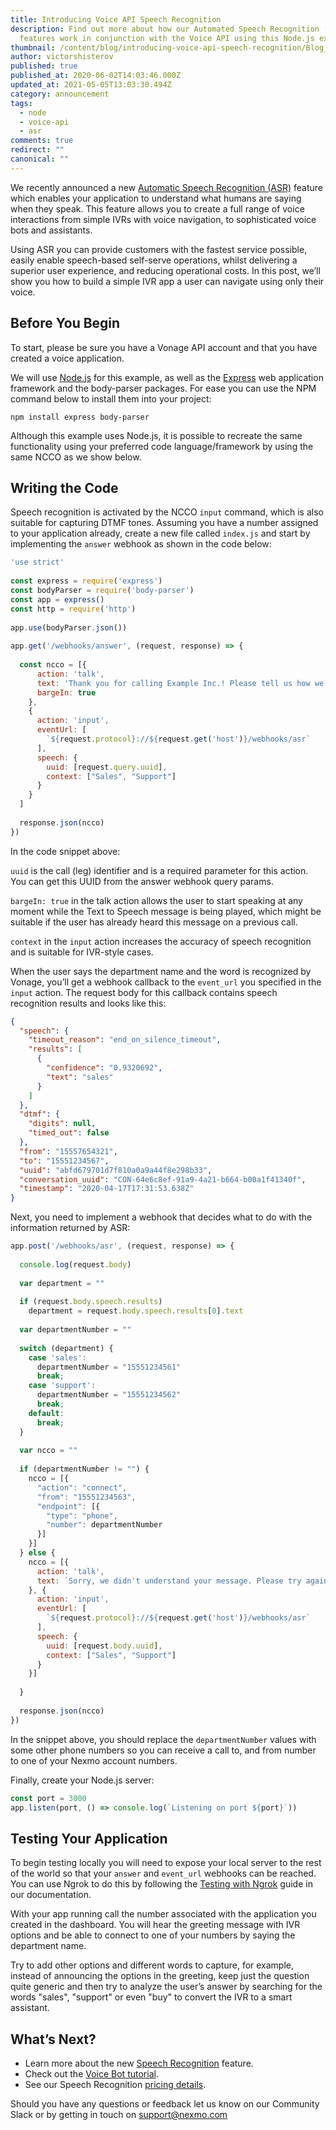 ```yaml
---
title: Introducing Voice API Speech Recognition
description: Find out more about how our Automated Speech Recognition (ASR)
  features work in conjunction with the Voice API using this Node.js example.
thumbnail: /content/blog/introducing-voice-api-speech-recognition/Blog_Speech-Recognition_1200x600.png
author: victorshisterov
published: true
published_at: 2020-06-02T14:03:46.000Z
updated_at: 2021-05-05T13:03:30.494Z
category: announcement
tags:
  - node
  - voice-api
  - asr
comments: true
redirect: ""
canonical: ""
---
```

We recently announced a new [Automatic Speech Recognition (ASR)](https://developer.nexmo.com/voice/voice-api/guides/asr) feature which enables your application to understand what humans are saying when they speak. This feature allows you to create a full range of voice interactions from simple IVRs with voice navigation, to sophisticated voice bots and assistants.

Using ASR you can provide customers with the fastest service possible, easily enable speech-based self-serve operations, whilst delivering a superior user experience, and reducing operational costs. In this post, we’ll show you how to build a simple IVR app a user can navigate using only their voice.

<sign-up number></sign-up>

## Before You Begin
To start, please be sure you have a Vonage API account and that you have created a voice application.

We will use [Node.js](https://nodejs.org/en/) for this example, as well as the [Express](https://expressjs.com/) web application framework and the body-parser packages. For ease you can use the NPM command below to install them into your project:

```shell
npm install express body-parser
```

Although this example uses Node.js, it is possible to recreate the same functionality using your preferred code language/framework by using the same NCCO as we show below.

## Writing the Code
Speech recognition is activated by the NCCO `input` command, which is also suitable for capturing DTMF tones. Assuming you have a number assigned to your application already, create a new file called `index.js` and start by implementing the `answer` webhook as shown in the code below:

```js
'use strict'
 
const express = require('express')
const bodyParser = require('body-parser')
const app = express()
const http = require('http')
 
app.use(bodyParser.json())
 
app.get('/webhooks/answer', (request, response) => {
 
  const ncco = [{
      action: 'talk',
      text: 'Thank you for calling Example Inc.! Please tell us how we can help you today. Say Sales to talk to the sales department, Support to get technical support.',
      bargeIn: true
    },
    {
      action: 'input',
      eventUrl: [
        `${request.protocol}://${request.get('host')}/webhooks/asr`
      ],
      speech: {
        uuid: [request.query.uuid],
        context: ["Sales", "Support"]
      }
    }
  ]
 
  response.json(ncco)
})
```
 
In the code snippet above:

`uuid` is the call (leg) identifier and is a required parameter for this action. You can get this UUID from the answer webhook query params.

`bargeIn: true` in the talk action allows the user to start speaking at any moment while the Text to Speech message is being played, which might be suitable if the user has already heard this message on a previous call.

`context` in the `input` action increases the accuracy of speech recognition and is suitable for IVR-style cases.

When the user says the department name and the word is recognized by Vonage, you’ll get a webhook callback to the `event_url` you specified in the `input` action. The request body for this callback contains speech recognition results and looks like this:

```json
{
  "speech": {
    "timeout_reason": "end_on_silence_timeout",
    "results": [
      {
        "confidence": "0.9320692",
        "text": "sales"
      }
    ]
  },
  "dtmf": {
    "digits": null,
    "timed_out": false
  },
  "from": "15557654321",
  "to": "15551234567",
  "uuid": "abfd679701d7f810a0a9a44f8e298b33",
  "conversation_uuid": "CON-64e6c8ef-91a9-4a21-b664-b00a1f41340f",
  "timestamp": "2020-04-17T17:31:53.638Z"
}
```
 
Next, you need to implement a webhook that decides what to do with the information returned by ASR:

```js
app.post('/webhooks/asr', (request, response) => {
 
  console.log(request.body)
 
  var department = ""
 
  if (request.body.speech.results)
    department = request.body.speech.results[0].text
 
  var departmentNumber = ""
 
  switch (department) {
    case 'sales':
      departmentNumber = "15551234561"
      break;
    case 'support':
      departmentNumber = "15551234562"
      break;
    default:
      break;
  }
 
  var ncco = ""
 
  if (departmentNumber != "") {
    ncco = [{
      "action": "connect",
      "from": "15551234563",
      "endpoint": [{
        "type": "phone",
        "number": departmentNumber
      }]
    }]
  } else {
    ncco = [{
      action: 'talk',
      text: `Sorry, we didn't understand your message. Please try again.`
    }, {
      action: 'input',
      eventUrl: [
        `${request.protocol}://${request.get('host')}/webhooks/asr`
      ],
      speech: {
        uuid: [request.body.uuid],
        context: ["Sales", "Support"]
      }
    }]
 
  }
 
  response.json(ncco)
})
```
 
In the snippet above, you should replace the `departmentNumber` values with some other phone numbers so you can receive a call to, and from number to one of your Nexmo account numbers.

Finally, create your Node.js server:

```js
const port = 3000
app.listen(port, () => console.log(`Listening on port ${port}`))
```
 
## Testing Your Application
To begin testing locally you will need to expose your local server to the rest of the world so that your `answer` and `event_url` webhooks can be reached. You can use Ngrok to do this by following the [Testing with Ngrok](https://developer.nexmo.com/tools/ngrok) guide in our documentation.

With your app running call the number associated with the application you created in the dashboard. You will hear the greeting message with IVR options and be able to connect to one of your numbers by saying the department name.

Try to add other options and different words to capture, for example, instead of announcing the options in the greeting, keep just the question quite generic and then try to analyze the user’s answer by searching for the words "sales", "support" or even "buy" to convert the IVR to a smart assistant.

## What’s Next?
* Learn more about the new [Speech Recognition](https://developer.nexmo.com/voice/voice-api/guides/asr) feature.
* Check out the [Voice Bot tutorial](https://developer.nexmo.com/use-cases/asr-use-case-voice-bot).
* See our Speech Recognition [pricing details](https://www.vonage.com/communications-apis/in-app-voice/pricing/).

Should you have any questions or feedback let us know on our Community Slack or by getting in touch on [support@nexmo.com](mailto:support@nexmo.com)
 

